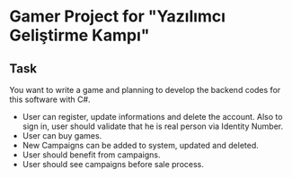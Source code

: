 # Gamer Project for "Yazılımcı Geliştirme Kampı"

## Task
You want to write a game and planning to develop the backend codes for this software with C#. <br>

* User can register, update informations and delete the account. Also to sign in, user should validate that he is real person via Identity Number.
* User can buy games.
* New Campaigns can be added to system, updated and deleted.
* User should benefit from campaigns. 
* User should see campaigns before sale process.
